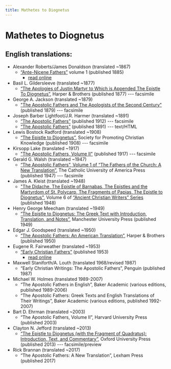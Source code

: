 ```yaml
---
title: Mathetes to Diognetus
---
```


# Mathetes to Diognetus

## English translations:
* Alexander Roberts/James Donaldson (translated ~1867)
  * [“Ante-Nicene Fathers”](anf.html) volume 1 (published 1885)
    * [read online](http://www.ccel.org/ccel/schaff/anf01.iii.html)
* Basil L. Gildersleeve (translated ~1877)
  * [“The Apologies of Justin Martyr to Which is Appended The Epistle To Diognetus”](https://archive.org/details/apologiesofjusti00just), Harper & Brothers (published 1877) --- facsimile
* George A. Jackson (translated ~1879)
  * ["The Apostolic Fathers and The Apologists of the Second Century"](https://archive.org/details/theapostolicfath00jackuoft) (published 1879) --- facsimile
* Joseph Barber Lightfoot/J.R. Harmer (translated ~1891)
  * [“The Apostolic Fathers”](https://archive.org/details/a590752000clemuoft) (published 1912) --- facsimile
  * [“The Apostolic Fathers”](http://www.katapi.org.uk/ApostolicFathers/ApFathers-Contents.html) (published 1891) --- text/HTML
* Lewis Bostock Radford (translated ~1908)
  * [“The Epistle to Diognetus”](https://archive.org/details/epistletodiognet00just), Society for Promoting Christian Knowledge (published 1908) --- facsimile
* Kirsopp Lake (translated ~1917)
  * ["The Apostolic Fathers, Volume II"](https://archive.org/details/apostolicfathers02lakeuoft) (published 1917) --- facsimile
* Gerald G. Walsh (translated ~1947)
  * [“The Apostolic Fathers”, Volume 1 of “The Fathers of the Church: A New Translation”](https://archive.org/details/in.ernet.dli.2015.58476), The Catholic University of America Press (published 1947) --- facsimile
* James A. Kleist (translated ~1948)
  * ["The Didache, The Epistle of Barnabas, The Epistles and the Martyrdom of St. Polycarp, The Fragments of Papias, The Epistle to Diognetus"](ancientchristianwriters_6.html), Volume 6 of [“Ancient Christian Writers” Series](ancientchristianwriters.html) (published 1948)
* Henry George Meecham (translated ~1949)
  * [“The Epistle to Diognetus: The Greek Text with Introduction, Translation, and Notes”](diognetus_meecham.html), Manchester University Press (published 1949)
* Edgar J. Goodspeed (translated ~1950)
  * [“The Apostolic Fathers: An American Translation”](goodspeedapostolicfathers.html), Harper & Brothers (published 1950)
* Eugene R. Fairweather (translated ~1953)
  * [“Early Christian Fathers”](ecf.html) (published 1953)
    * [read online](http://www.ccel.org/ccel/richardson/fathers.vi.iii.html)
* Maxwell Staniforth/A. Louth (translated 1968/revised 1987)
  * “Early Christian Writings: The Apostolic Fathers”, Penguin (published 1987)
* Michael W. Holmes (translated 1989-2007)
  * “The Apostolic Fathers in English”, Baker Academic (various editions, published 1989-2006)
  * “The Apostolic Fathers: Greek Texts and English Translations of Their Writings”, Baker Academic (various editions, published 1992-2007)
* Bart D. Ehrman (translated ~2003)
  * “The Apostolic Fathers, Volume II”, Harvard University Press (published 2003)
* Clayton N. Jefford (translated ~2013)
  * [“The Epistle to Diognetus (with the Fragment of Quadratus): Introduction, Text, and Commentary”](https://books.google.com/books?id=vTRLAAAAQBAJ), Oxford University Press (published 2013) --- facsimile/preview
* Rick Brannan (translated ~2017)
  * “The Apostolic Fathers: A New Translation”, Lexham Press (published 2017)
